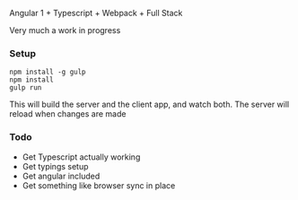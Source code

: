 Angular 1 + Typescript + Webpack + Full Stack

Very much a work in progress

### Setup

```
npm install -g gulp
npm install
gulp run
```
This will build the server and the client app, and watch both.  The server will reload when changes are made

### Todo
* Get Typescript actually working
* Get typings setup
* Get angular included
* Get something like browser sync in place
